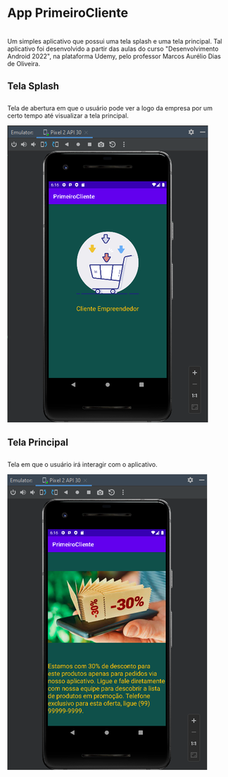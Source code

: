 # App PrimeiroCliente<h1>
Um simples aplicativo que possui uma tela splash e uma tela principal. Tal aplicativo foi desenvolvido a partir das aulas do curso "Desenvolvimento Android 2022", na plataforma Udemy, pelo professor Marcos Aurélio Dias de Oliveira.

## Tela Splash <h2>
Tela de abertura em que o usuário pode ver a logo da empresa por um certo tempo até visualizar a tela principal.
  
![Tela Splash](https://raw.githubusercontent.com/MatheusFarias03/AppPrimeiroCliente/master/screenshots/Screenshot%20(164).png)
  
## Tela Principal <h2>
Tela em que o usuário irá interagir com o aplicativo.
  
![Tela Principal](https://raw.githubusercontent.com/MatheusFarias03/AppPrimeiroCliente/master/screenshots/Screenshot%20(165).png)
